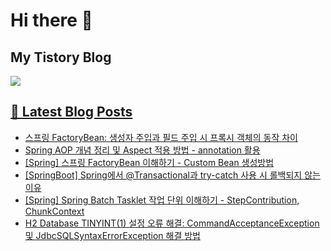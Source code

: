 # Hi there 👋

## My Tistory Blog

<p>
    <a href="https://kylo8.tistory.com"><img src="https://img.shields.io/badge/Tistory-000000?style=flat-square&logo=Tistory&logoColor=white"/>
</p>

## 📕 Latest Blog Posts

<ul><li><a href='https://kylo8.tistory.com/entry/%EC%8A%A4%ED%94%84%EB%A7%81-FactoryBean-%EC%83%9D%EC%84%B1%EC%9E%90-%EC%A3%BC%EC%9E%85%EA%B3%BC-%ED%95%84%EB%93%9C-%EC%A3%BC%EC%9E%85-%EC%8B%9C-%ED%94%84%EB%A1%9D%EC%8B%9C-%EA%B0%9D%EC%B2%B4%EC%9D%98-%EB%8F%99%EC%9E%91-%EC%B0%A8%EC%9D%B4' target='_blank'>스프링 FactoryBean: 생성자 주입과 필드 주입 시 프록시 객체의 동작 차이</a></li><li><a href='https://kylo8.tistory.com/entry/Spring-AOP-%EA%B0%9C%EB%85%90-%EC%A0%95%EB%A6%AC-%EB%B0%8F-Aspect-%EC%A0%81%EC%9A%A9-%EB%B0%A9%EB%B2%95-annotation-%ED%99%9C%EC%9A%A9' target='_blank'>Spring AOP 개념 정리 및 Aspect 적용 방법 - annotation 활용</a></li><li><a href='https://kylo8.tistory.com/entry/Spring-%EC%8A%A4%ED%94%84%EB%A7%81-FactoryBean-%EC%9D%B4%ED%95%B4%ED%95%98%EA%B8%B0-Custom-Bean-%EC%83%9D%EC%84%B1%EB%B0%A9%EB%B2%95' target='_blank'>[Spring] 스프링 FactoryBean 이해하기 - Custom Bean 생성방법</a></li><li><a href='https://kylo8.tistory.com/entry/SpringBoot-Spring%EC%97%90%EC%84%9C-Transactional%EA%B3%BC-try-catch-%EC%82%AC%EC%9A%A9-%EC%8B%9C-%EB%A1%A4%EB%B0%B1%EB%90%98%EC%A7%80-%EC%95%8A%EB%8A%94-%EC%9D%B4%EC%9C%A0' target='_blank'>[SpringBoot] Spring에서 @Transactional과 try-catch 사용 시 롤백되지 않는 이유</a></li><li><a href='https://kylo8.tistory.com/entry/Spring-Spring-Batch-Tasklet-%EC%9E%91%EC%97%85-%EB%8B%A8%EC%9C%84-%EC%9D%B4%ED%95%B4%ED%95%98%EA%B8%B0-StepContribution-ChunkContext' target='_blank'>[Spring] Spring Batch Tasklet 작업 단위 이해하기 - StepContribution, ChunkContext</a></li><li><a href='https://kylo8.tistory.com/entry/H2-Database-TINYINT1-%EC%84%A4%EC%A0%95-%EC%98%A4%EB%A5%98-%ED%95%B4%EA%B2%B0-CommandAcceptanceException-%EB%B0%8F-JdbcSQLSyntaxErrorException-%ED%95%B4%EA%B2%B0-%EB%B0%A9%EB%B2%95' target='_blank'>H2 Database TINYINT(1) 설정 오류 해결: CommandAcceptanceException 및 JdbcSQLSyntaxErrorException 해결 방법</a></li></ul>